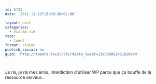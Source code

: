 ```yaml
---
id: 6735
date: '2011-11-23T15:09:36+01:00'

layout: post
categories:
  - Vis ma vie
tags:
  - tweet
format: status
publish_social: no
guid: 'http://tweets.local/?birdsite_tweet=139359952451026944'

---
```


Je ris, je ris mes amis. Interdiction d’utiliser WP parce que ça bouffe de la ressource serveur…